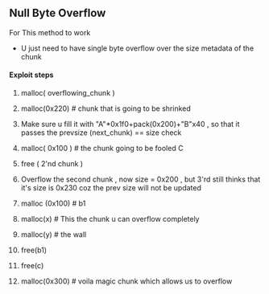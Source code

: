 ## Null Byte Overflow

For This method to work 

* U  just need to have single byte overflow over the size metadata of the chunk

#### Exploit steps 

1) malloc( overflowing_chunk )

2) malloc(0x220) # chunk that is going to be shrinked

3) Make sure u fill it with "A"*0x1f0+pack(0x200)+"B"x40 , so that it passes the prevsize (next_chunk) == size check 

4) malloc( 0x100 ) # the chunk going to be fooled C

5) free ( 2'nd chunk )

6)  Overflow the second chunk , now size = 0x200 , but 3'rd still thinks that it's size is 0x230 coz the prev size will not be updated 

7) malloc (0x100) # b1

8) malloc(x) # This the chunk u can overflow completely 

9) malloc(y) # the wall

10) free(b1)
11) free(c)

12) malloc(0x300) # voila magic chunk which allows us to overflow
